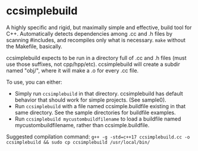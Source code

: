 # ccsimplebuild
A highly specific and rigid, but maximally simple and effective, build tool for
C++. Automatically detects dependencies among .cc and .h files by scanning
#includes, and recompiles only what is necessary. `make` without the Makefile,
basically.

ccsimplebuild expects to be run in a directory full of .cc and .h files (must
use those suffixes, not cpp/hpp/etc). ccsimplebuild will create a subdir named
"obj/", where it will make a .o for every .cc file.

To use, you can either:

* Simply run `ccsimplebuild` in that directory. ccsimplebuild has default
  behavior that should work for simple projects. (See sample0).
* Run `ccsimplebuild` with a file named ccsimple.buildfile existing in that same
  directory. See the sample directories for buildfile examples.
* Run `ccsimplebuild mycustombuildfilename` to load a buildfile named
  mycustombuildfilename, rather than ccsimple.buildfile.

Suggested compilation command:
`g++ -g -std=c++17 ccsimplebuild.cc -o ccsimplebuild && sudo cp ccsimplebuild /usr/local/bin/`
